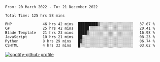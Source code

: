 <!--START_SECTION:waka-->

```text
From: 20 March 2022 - To: 21 December 2022

Total Time: 125 hrs 58 mins

PHP              46 hrs 42 mins  █████████▒░░░░░░░░░░░░░░░   37.07 %
C#               25 hrs 42 mins  █████░░░░░░░░░░░░░░░░░░░░   20.41 %
Blade Template   21 hrs 23 mins  ████▒░░░░░░░░░░░░░░░░░░░░   16.98 %
JavaScript       10 hrs 21 mins  ██░░░░░░░░░░░░░░░░░░░░░░░   08.23 %
Python           8 hrs 29 mins   █▓░░░░░░░░░░░░░░░░░░░░░░░   06.74 %
CSHTML           4 hrs 33 mins   █░░░░░░░░░░░░░░░░░░░░░░░░   03.62 %
```

<!--END_SECTION:waka-->
[![spotify-github-profile](https://spotify-github-profile.vercel.app/api/view?uid=c00zprrvy9xiloa9qnco3hmng&cover_image=true&theme=novatorem&show_offline=false&background_color=121212&bar_color=53b14f&bar_color_cover=false)](https://spotify-github-profile.vercel.app/api/view?uid=c00zprrvy9xiloa9qnco3hmng&redirect=true)
